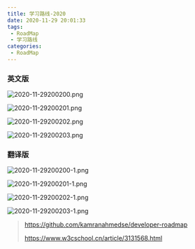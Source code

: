 ```yaml
---
title: 学习路线-2020
date: 2020-11-29 20:01:33
tags:
 - RoadMap
 - 学习路线
categories:
 - RoadMap
---
```


### 英文版

![2020-11-29200200.png](/images/2020-11-29200200.png)

![2020-11-29200201.png](/images/2020-11-29200201.png)

![2020-11-29200202.png](/images/2020-11-29200202.png)

![2020-11-29200203.png](/images/2020-11-29200203.png)

### 翻译版

![2020-11-29200200-1.png](/images/2020-11-29200200-1.png)

![2020-11-29200201-1.png](/images/2020-11-29200201-1.png)

![2020-11-29200202-1.png](/images/2020-11-29200202-1.png)

![2020-11-29200203-1.png](/images/2020-11-29200203-1.png)



> https://github.com/kamranahmedse/developer-roadmap
>
> https://www.w3cschool.cn/article/3131568.html